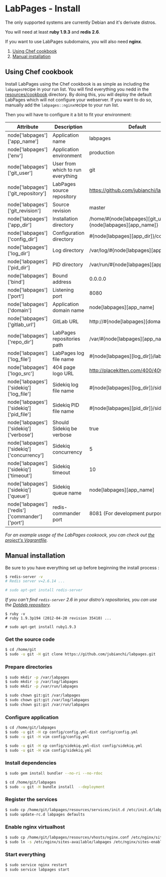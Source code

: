 LabPages - Install
==================

The only supported systems are currently Debian and it's derivate distros.

You will need at least **ruby 1.9.3** and **redis 2.6**.

If you want to use LabPages subdomains, you will also need **nginx**.

1. [Using Chef cookbook](#using-chef-cookbook)
2. [Manual installation](#manual-installation)

## Using Chef cookbook

Install LabPages using the Chef cookbook is as simple as including the ```labpages```recipe in your run list. You
will find everything you nedd in the [resources/cookbook](resources/cookbook) directory.
By doing this, you will deploy the default LabPages which will not configure your webserver. If you want to do so,
manually add the ```labpages::nginx```recipe to your run list.

Then you will have to configure it a bit to fit your environment:

| Attribute                                      | Description                       | Default                                                       |
| ---------------------------------------------- | --------------------------------- | ------------------------------------------------------------- |
| node['labpages']['app_name']                   | Application name                  | labpages                                                      |
| node['labpages']['env']                        | Application environment           | production                                                    |
| node['labpages']['git_user']                   | User from which to run everything | git                                                           |
| node['labpages']['git_repository']             | LabPages source repository        | https://github.com/jubianchi/labpages.git                     |
| node['labpages']['git_revision']               | Source revision                   | master                                                        |
| node['labpages']['app_dir']                    | Installation directory            | /home/#{node[labpages][git_user]}/#{node[labpages][app_name]} |
| node['labpages']['config_dir']                 | Configuration directory           | #{node[labpages][app_dir]}/config                             |
| node['labpages']['log_dir']                    | Log directory                     | /var/log/#{node[labpages][app_name]}                          |
| node['labpages']['pid_dir']                    | PID directory                     | /var/run/#{node[labpages][app_name]}                          |
| node['labpages']['bind']                       | Bound address                     | 0.0.0.0                                                       |
| node['labpages']['port']                       | Listening port                    | 8080                                                          |
| node['labpages']['domain']                     | Application domain name           | node[labpages][app_name]                                      |
| node['labpages']['gitlab_url']                 | GitLab URL                        | http://#{node[labpages][domain]}                              |
| node['labpages']['repo_dir']                   | LabPages repositories path        | /var/#{node[labpages][app_name]}                              |
| node['labpages']['log_file']                   | LabPages log file name            | #{node[labpages][log_dir]}/labpages.log                       |
| node['labpages']['logo_src']                   | 404 page logo URL                 | http://placekitten.com/400/400                                |
| node['labpages']['sidekiq']['log_file']        | Sidekiq log file name             | #{node[labpages][log_dir]}/sidekiq.log                        |
| node['labpages']['sidekiq']['pid_file']        | Sidekiq PID file name             | #{node[labpages][pid_dir]}/sidekiq.pid                        |
| node['labpages']['sidekiq']['verbose']         | Should Sidekiq be verbose         | true                                                          |
| node['labpages']['sidekiq']['concurrency']     | Sidekiq concurrency               | 5                                                             |
| node['labpages']['sidekiq']['timeout']         | Sidekiq timeout                   | 10                                                            |
| node['labpages']['sidekiq']['queue']           | Sidekiq queue name                | node[labpages][app_name]                                      |
| node['labpages']['redis']['commander']['port'] | redis-commander port              | 8081 (For development purpose only)                           |

_For an example usage of the LabPages cookoock, you can check out [the project's Vagrantfile](../Vagrantfile)._

## Manual installation

Be sure to you have everything set up before beginning the install process :

```sh
$ redis-server -v
# Redis server v=2.6.14 ...

# sudo apt-get install redis-server
```

_If you can't find ```redis-server``` 2.6 in your distro's repositories, you can use the [Dotdeb repository](http://www.dotdeb.org/instructions/)._

```
$ ruby -v
# ruby 1.9.3p194 (2012-04-20 revision 35410) ...

# sudo apt-get install ruby1.9.3
```

### Get the source code

```sh
$ cd /home/git
$ sudo -u git -H git clone https://github.com/jubianchi/labpages.git
```

### Prepare directories

```sh
$ sudo mkdir -p /var/labpages
$ sudo mkdir -p /var/log/labpages
$ sudo mkdir -p /var/run/labpages

$ sudo chown git:git /var/labpages
$ sudo chown git:git /var/log/labpages
$ sudo chown git:git /var/run/labpages
```

### Configure application

```sh
$ cd /home/git/labpages
$ sudo -u git -H cp config/config.yml-dist config/config.yml
$ sudo -u git -H vim config/config.yml

$ sudo -u git -H cp config/sidekiq.yml-dist config/sidekiq.yml
$ sudo -u git -H vim config/sidekiq.yml
```

### Install dependencies

```sh
$ sudo gem install bundler --no-ri --no-rdoc

$ cd /home/git/labpages
$ sudo -u git -H bundle install  --deployment
```

### Register the services

```sh
$ sudo cp /home/git/labpages/resources/services/init.d /etc/init.d/labpages
$ sudo update-rc.d labpages defaults
```

### Enable nginx virtualhost

```sh
$ sudo cp /home/git/labpages/resources/vhosts/nginx.conf /etc/nginx/sites-available/labpages
$ sudo ln -s /etc/nginx/sites-available/labpages /etc/nginx/sites-enabled/labpages
```

### Start everything

```sh
$ sudo service nginx restart
$ sudo service labpages start
```
